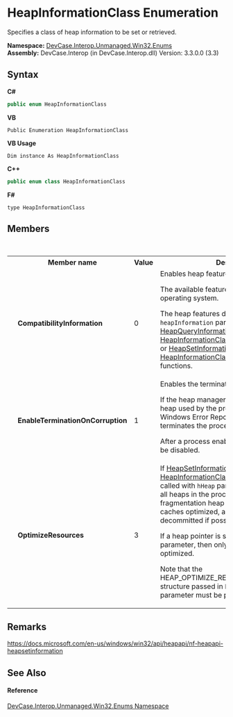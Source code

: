 # HeapInformationClass Enumeration
 

Specifies a class of heap information to be set or retrieved.

**Namespace:**&nbsp;<a href="N_DevCase_Interop_Unmanaged_Win32_Enums">DevCase.Interop.Unmanaged.Win32.Enums</a><br />**Assembly:**&nbsp;DevCase.Interop (in DevCase.Interop.dll) Version: 3.3.0.0 (3.3)

## Syntax

**C#**<br />
``` C#
public enum HeapInformationClass
```

**VB**<br />
``` VB
Public Enumeration HeapInformationClass
```

**VB Usage**<br />
``` VB Usage
Dim instance As HeapInformationClass
```

**C++**<br />
``` C++
public enum class HeapInformationClass
```

**F#**<br />
``` F#
type HeapInformationClass
```


## Members
&nbsp;<table><tr><th></th><th>Member name</th><th>Value</th><th>Description</th></tr><tr><td /><td target="F:DevCase.Interop.Unmanaged.Win32.Enums.HeapInformationClass.CompatibilityInformation">**CompatibilityInformation**</td><td>0</td><td>Enables heap features. 

 The available features vary based on operating system. 

 The heap features depends on the `heapInformation` parameter in the <a href="M_DevCase_Interop_Unmanaged_Win32_NativeMethods_HeapQueryInformation">HeapQueryInformation(IntPtr, HeapInformationClass, IntPtr, UInt32, UInt32)</a> or <a href="M_DevCase_Interop_Unmanaged_Win32_NativeMethods_HeapSetInformation">HeapSetInformation(IntPtr, HeapInformationClass, IntPtr, UInt32)</a> functions.</td></tr><tr><td /><td target="F:DevCase.Interop.Unmanaged.Win32.Enums.HeapInformationClass.EnableTerminationOnCorruption">**EnableTerminationOnCorruption**</td><td>1</td><td>Enables the terminate-on-corruption feature. 

 If the heap manager detects an error in any heap used by the process, it calls the Windows Error Reporting (WER) service and terminates the process. 

 After a process enables this feature, it cannot be disabled.</td></tr><tr><td /><td target="F:DevCase.Interop.Unmanaged.Win32.Enums.HeapInformationClass.OptimizeResources">**OptimizeResources**</td><td>3</td><td>If <a href="M_DevCase_Interop_Unmanaged_Win32_NativeMethods_HeapSetInformation">HeapSetInformation(IntPtr, HeapInformationClass, IntPtr, UInt32)</a> is called with `hHeap` parameter set to Zero, then all heaps in the process with a low-fragmentation heap (LFH) will have their caches optimized, and the memory will be decommitted if possible. 

 If a heap pointer is supplied in `hHeap` parameter, then only that heap will be optimized. 

 Note that the HEAP_OPTIMIZE_RESOURCES_INFORMATION structure passed in `heapInformation` parameter must be properly initialized.</td></tr></table>

## Remarks
<a href="https://docs.microsoft.com/en-us/windows/win32/api/heapapi/nf-heapapi-heapsetinformation" target="_blank">https://docs.microsoft.com/en-us/windows/win32/api/heapapi/nf-heapapi-heapsetinformation</a>

## See Also


#### Reference
<a href="N_DevCase_Interop_Unmanaged_Win32_Enums">DevCase.Interop.Unmanaged.Win32.Enums Namespace</a><br />